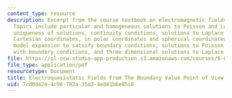 ```yaml
---
content_type: resource
description: Excerpt from the course textbook on electromagnetic fields and energy.
  Topics include particular and homogeneous solutions to Poisson and Laplace equations,
  uniqueness of solutions, continuity conditions, solutions to Laplace equation in
  Cartesian coordinates, in polar coordinates and spherical coordinates with examples,
  model expansion to satisfy boundary conditions, solutions to Poisson's equation
  with boundary conditions, and three dimensional solutions to Laplace equations.
file: https://ol-ocw-studio-app-production.s3.amazonaws.com/courses/6-641-electromagnetic-fields-forces-and-motion-spring-2005/7cd0d4244c96782a35a34ed41b6e85c6_05.pdf
file_type: application/pdf
resourcetype: Document
title: Electroquasistatic Fields From The Boundary Value Point of View
uid: 7cd0d424-4c96-782a-35a3-4ed41b6e85c6
---
```

